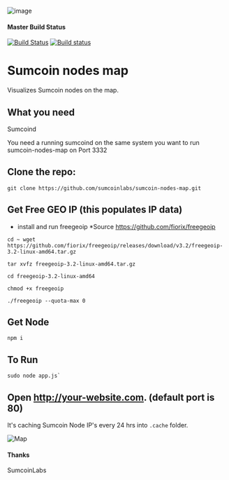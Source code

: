 ![image](https://avatars3.githubusercontent.com/u/37975862?s=460&v=4)
#### Master Build Status
[![Build Status](https://travis-ci.org/qwertycoin-org/qwertycoin-nodes-map.svg?branch=master)](https://travis-ci.org/qwertycoin-org/qwertycoin-nodes-map) [![Build status](https://ci.appveyor.com/api/projects/status/78ot0ppti2e16ur9/branch/master?svg=true)](https://ci.appveyor.com/project/Qwertycoin/qwertycoin-nodes-map/branch/master)


# Sumcoin nodes map

Visualizes Sumcoin nodes on the map.

## What you need

Sumcoind

You need a running sumcoind on the same system you want to run sumcoin-nodes-map on Port 3332 

## Clone the repo:

```
git clone https://github.com/sumcoinlabs/sumcoin-nodes-map.git
```

## Get Free GEO IP (this populates IP data)

* install and run freegeoip   *Source https://github.com/fiorix/freegeoip
```
cd ~ wget https://github.com/fiorix/freegeoip/releases/download/v3.2/freegeoip-3.2-linux-amd64.tar.gz
```
```
tar xvfz freegeoip-3.2-linux-amd64.tar.gz
```
```
cd freegeoip-3.2-linux-amd64
```
```
chmod +x freegeoip
```
```
./freegeoip --quota-max 0
```
## Get Node
```
npm i
```
## To Run
```
sudo node app.js`
```

## Open http://your-website.com. (default port is 80)

It's caching Sumcoin Node IP's every 24 hrs into `.cache` folder.

![Map](https://raw.githubusercontent.com/sumcoinlabs/sumcoin-nodes-map/master/images/Sumcoin-map.png)
		


#### Thanks

SumcoinLabs
